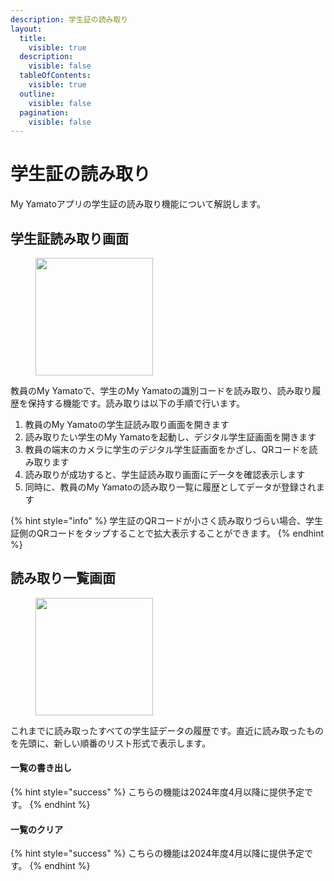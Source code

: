 ```yaml
---
description: 学生証の読み取り
layout:
  title:
    visible: true
  description:
    visible: false
  tableOfContents:
    visible: true
  outline:
    visible: false
  pagination:
    visible: false
---
```


# 学生証の読み取り

My Yamatoアプリの学生証の読み取り機能について解説します。

## 学生証読み取り画面

<figure><img src="https://images.unsplash.com/photo-1705947172050-f930e2856301?crop=entropy&#x26;cs=srgb&#x26;fm=jpg&#x26;ixid=M3wxOTcwMjR8MHwxfHJhbmRvbXx8fHx8fHx8fDE3MDgzMjE1ODB8&#x26;ixlib=rb-4.0.3&#x26;q=85" alt="" width="188"><figcaption></figcaption></figure>

教員のMy Yamatoで、学生のMy Yamatoの識別コードを読み取り、読み取り履歴を保持する機能です。読み取りは以下の手順で行います。

1. 教員のMy Yamatoの学生証読み取り画面を開きます
2. 読み取りたい学生のMy Yamatoを起動し、デジタル学生証画面を開きます
3. 教員の端末のカメラに学生のデジタル学生証画面をかざし、QRコードを読み取ります
4. 読み取りが成功すると、学生証読み取り画面にデータを確認表示します
5. 同時に、教員のMy Yamatoの読み取り一覧に履歴としてデータが登録されます

{% hint style="info" %}
学生証のQRコードが小さく読み取りづらい場合、学生証側のQRコードをタップすることで拡大表示することができます。
{% endhint %}

## 読み取り一覧画面

<figure><img src="https://images.unsplash.com/photo-1705947172050-f930e2856301?crop=entropy&#x26;cs=srgb&#x26;fm=jpg&#x26;ixid=M3wxOTcwMjR8MHwxfHJhbmRvbXx8fHx8fHx8fDE3MDgzMjE1ODB8&#x26;ixlib=rb-4.0.3&#x26;q=85" alt="" width="188"><figcaption></figcaption></figure>

これまでに読み取ったすべての学生証データの履歴です。直近に読み取ったものを先頭に、新しい順番のリスト形式で表示します。

#### 一覧の書き出し

{% hint style="success" %}
こちらの機能は2024年度4月以降に提供予定です。
{% endhint %}

#### 一覧のクリア

{% hint style="success" %}
こちらの機能は2024年度4月以降に提供予定です。
{% endhint %}
